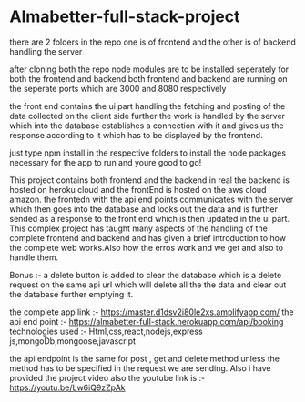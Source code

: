 # Almabetter-full-stack-project

there are 2 folders in the repo one is of frontend and the other is of backend handling the server

after cloning both the repo node modules are to be installed seperately for both the frontend and backend
both frontend and backend are running on the seperate ports which are 3000 and 8080 respectively

the front end contains the ui part handling the fetching and posting of the data collected on the client side further the work is handled by the server which 
into the database establishes a connection with it and gives us the response according to it which has to be displayed by the frontend.

just type npm install in the respective folders to install the node packages necessary for the app to run and youre good to go!

This project contains both frontend and the backend in real the backend is hosted on heroku cloud and the frontEnd is hosted on the aws cloud amazon.
the frontedn with the api end points communicates with the server which then goes into the database and looks out the data and is further sended as 
a response to the front end which is then updated in the ui part. This complex project has taught many aspects of the handling of the complete frontend and backend 
and has given a brief introduction to how the complete web works.Also how the erros work and we get and also to handle them.

Bonus :- a delete button is added to clear the database which is a delete request on the same api url which 
will delete all the the data and clear out the database further emptying it.

the complete app link :- https://master.d1dsv2i80le2xs.amplifyapp.com/
the api end point :- https://almabetter-full-stack.herokuapp.com/api/booking
technologies used :- Html,css,react,nodejs,express js,mongoDb,mongoose,javascript

the api endpoint is the same for post , get and delete method unless the method has to be specified in the request we are sending. Also
i have provided the project video also the youtube link is :- https://youtu.be/Lw6iQ9zZpAk


